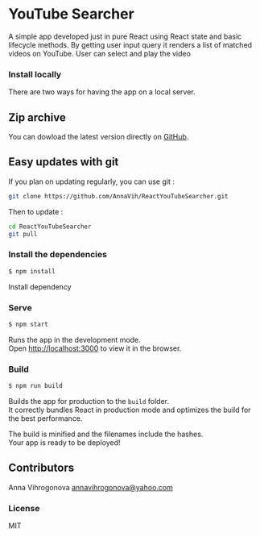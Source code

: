 # YouTube Searcher

A simple app developed just in pure React using React state and basic lifecycle methods.
By getting user input query it renders a list of matched videos on YouTube. User can select and play the video

### Install locally

There are two ways for having the app on a local server.

## Zip archive

You can dowload the latest version directly on [GitHub](https://github.com/AnnaVih/ReactYouTubeSearcher/archive/master.zip).

## Easy updates with git

If you plan on updating regularly, you can use git :
```bash
git clone https://github.com/AnnaVih/ReactYouTubeSearcher.git
```
Then to update :
```bash
cd ReactYouTubeSearcher
git pull
```

### Install the dependencies

```sh
$ npm install
```
Install dependency

### Serve

```sh
$ npm start
```
Runs the app in the development mode.<br>
Open [http://localhost:3000](http://localhost:3000) to view it in the browser.

### Build

```sh
$ npm run build
```
Builds the app for production to the `build` folder.<br>
It correctly bundles React in production mode and optimizes the build for the best performance.

The build is minified and the filenames include the hashes.<br>
Your app is ready to be deployed!

## Contributors

Anna Vihrogonova annavihrogonova@yahoo.com

### License

MIT